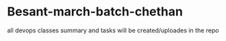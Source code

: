 # Besant-march-batch-chethan
all devops classes summary and tasks will be created/uploades in the repo
